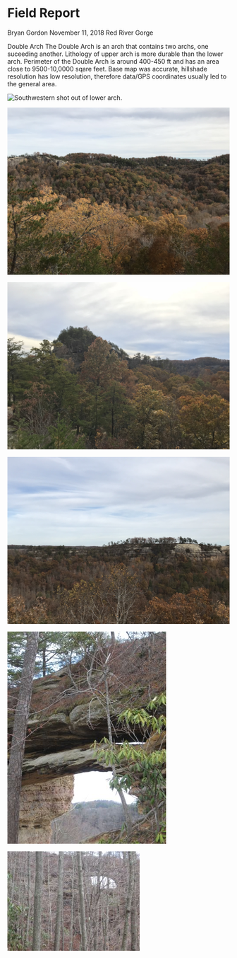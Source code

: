 # Field Report
Bryan Gordon
November 11, 2018
Red River Gorge

Double Arch
The Double Arch is an arch that contains two archs, one suceeding another. Lithology of upper arch is more durable than the lower arch. Perimeter of the Double Arch is around 400-450 ft and has an area close to 9500-10,0000 sqare feet. Base map was accurate, hillshade resolution has low resolution, therefore data/GPS coordinates usually led to the general area. 

![Southwestern shot out of lower arch.](IMG_0893.jpg)

![Southwestern shot off of upper arch.](IMG_0897.jpg)

![Northeastern shot off of upper arch. ](IMG_0900.jpg)

![Southwester shot off of extended southern part of Double Arch.](IMG_0905.jpg)

![Outer shot of Double Arch.](double-arch1.jpg)

![Distal shot of Double Arch.](double-arch-2.jpg)
